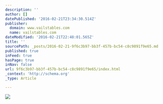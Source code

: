 ```yaml
---
description: ''
author: []
datePublished: '2016-02-21T23:34:30.514Z'
publisher:
  domain: www.vailstables.com
  name: vailstables.com
dateModified: '2016-02-21T22:48:01.565Z'
title: ''
sourcePath: _posts/2016-02-21-9f6c3b97-bb3f-457b-bc54-c8c9891f9e65.md
published: true
inFeed: true
hasPage: true
inNav: false
url: 9f6c3b97-bb3f-457b-bc54-c8c9891f9e65/index.html
_context: 'http://schema.org'
_type: Article

---
```

![](https://static.wixstatic.com/media/d3fc73_d98017f0ac374692aa3823bdca7b4c14.jpg/v1/fill/w_220,h_200,al_c,q_80,usm_0.66_1.00_0.01/d3fc73_d98017f0ac374692aa3823bdca7b4c14.jpg)